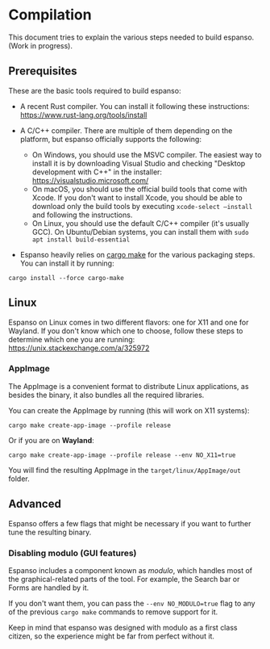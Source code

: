 # Compilation

This document tries to explain the various steps needed to build espanso. (Work in progress).

## Prerequisites

These are the basic tools required to build espanso:

* A recent Rust compiler. You can install it following these instructions: https://www.rust-lang.org/tools/install
* A C/C++ compiler. There are multiple of them depending on the platform, but espanso officially supports the following:
  * On Windows, you should use the MSVC compiler. The easiest way to install it is by downloading Visual Studio and checking "Desktop development with C++" in the installer: https://visualstudio.microsoft.com/
  * On macOS, you should use the official build tools that come with Xcode. If you don't want to install Xcode, you should be able to download only the build tools by executing `xcode-select —install` and following the instructions.
  * On Linux, you should use the default C/C++ compiler (it's usually GCC). On Ubuntu/Debian systems, you can install them with `sudo apt install build-essential`

* Espanso heavily relies on [cargo make](https://github.com/sagiegurari/cargo-make) for the various packaging
steps. You can install it by running:

```
cargo install --force cargo-make
```

## Linux

Espanso on Linux comes in two different flavors: one for X11 and one for Wayland. 
If you don't know which one to choose, follow these steps to determine which one you are running: https://unix.stackexchange.com/a/325972

### AppImage

The AppImage is a convenient format to distribute Linux applications, as besides the binary, 
it also bundles all the required libraries.

You can create the AppImage by running (this will work on X11 systems):

```
cargo make create-app-image --profile release
```

Or if you are on **Wayland**:

```
cargo make create-app-image --profile release --env NO_X11=true
```

You will find the resulting AppImage in the `target/linux/AppImage/out` folder.

## Advanced

Espanso offers a few flags that might be necessary if you want to further tune the resulting binary.

### Disabling modulo (GUI features)

Espanso includes a component known as _modulo_, which handles most of the graphical-related parts of the tool.
For example, the Search bar or Forms are handled by it.

If you don't want them, you can pass the `--env NO_MODULO=true` flag to any of the previous `cargo make` commands
to remove support for it.

Keep in mind that espanso was designed with modulo as a first class citizen, so the experience might be far from perfect without it.
